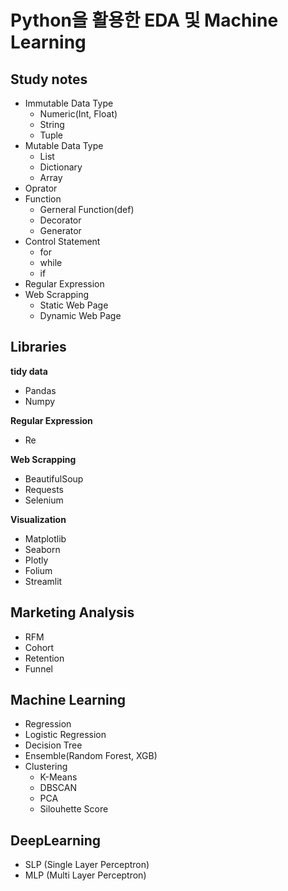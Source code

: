 # Python을 활용한 EDA 및 Machine Learning

## Study notes
- Immutable Data Type
  - Numeric(Int, Float)
  - String
  - Tuple
- Mutable Data Type
  - List
  - Dictionary
  - Array
- Oprator
- Function
  - Gerneral Function(def)
  - Decorator
  - Generator
- Control Statement
  - for
  - while
  - if
- Regular Expression
- Web Scrapping
  - Static Web Page
  - Dynamic Web Page

## Libraries
**tidy data**
- Pandas
- Numpy

**Regular Expression**
- Re

**Web Scrapping**
- BeautifulSoup
- Requests
- Selenium
  
**Visualization**
- Matplotlib
- Seaborn
- Plotly
- Folium
- Streamlit

## Marketing Analysis
- RFM
- Cohort
- Retention
- Funnel

## Machine Learning
- Regression
- Logistic Regression
- Decision Tree
- Ensemble(Random Forest, XGB)
- Clustering
  - K-Means
  - DBSCAN
  - PCA
  - Silouhette Score

## DeepLearning
- SLP (Single Layer Perceptron)
- MLP (Multi Layer Perceptron)
